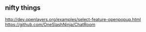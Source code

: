 ## nifty things
http://dev.openlayers.org/examples/select-feature-openpopup.html
https://github.com/OneSlashNinja/ChatRoom
